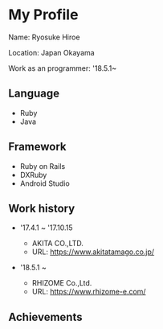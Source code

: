 # My Profile
Name: Ryosuke Hiroe

Location: Japan Okayama

Work as an programmer: '18.5.1~

## Language
* Ruby
* Java

## Framework
* Ruby on Rails
* DXRuby
* Android Studio

## Work history
* '17.4.1 ~ '17.10.15
  * AKITA CO.,LTD.
  * URL: https://www.akitatamago.co.jp/

* '18.5.1 ~
  * RHIZOME Co.,Ltd.
  * URL: https://www.rhizome-e.com/
  
## Achievements

